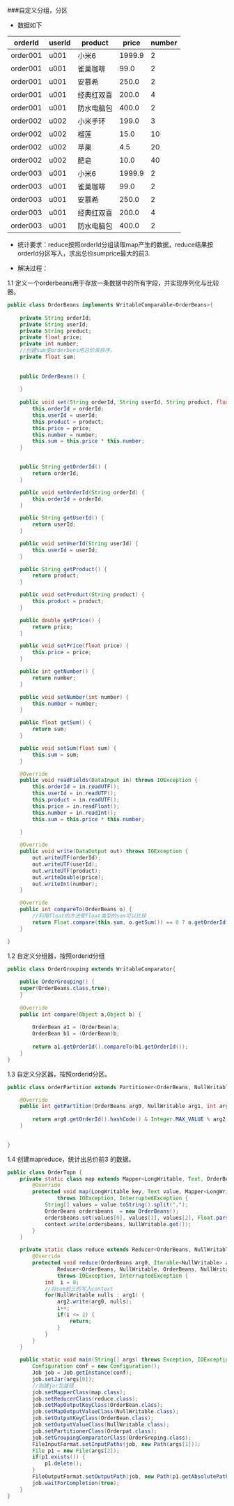 ###自定义分组，分区

* 数据如下

|orderId|userId|product|price|number|
|------|-------|-------|-----|------|
|order001|u001|小米6|1999.9|2|
|order001|u001|雀巢咖啡|99.0|2|
|order001|u001|安慕希|250.0|2|
|order001|u001|经典红双喜|200.0|4|
|order001|u001|防水电脑包|400.0|2|
|order002|u002|小米手环|199.0|3|
|order002|u002|榴莲|15.0|10|
|order002|u002|苹果|4.5|20|
|order002|u002|肥皂|10.0|40|
|order003|u001|小米6|1999.9|2|
|order003|u001|雀巢咖啡|99.0|2|
|order003|u001|安慕希|250.0|2|
|order003|u001|经典红双喜|200.0|4|
|order003|u001|防水电脑包|400.0|2|  



* 统计要求：reduce按照orderId分组读取map产生的数据，reduce结果按orderId分区写入，求出总价sumprice最大的前3.   

* 解决过程：

1.1 定义一个orderbeans用于存放一条数据中的所有字段，并实现序列化与比较器。

```java
public class OrderBeans implements WritableComparable<OrderBeans>{
	
	private String orderId;
	private String userId;
	private String product;
	private float price;
	private int number;
	//创建sum使orderbens用总价来排序。
	private float sum;
	
	
	public OrderBeans() {
		
	}
	
	public void set(String orderId, String userId, String product, float price, int number) {
		this.orderId = orderId;
		this.userId = userId;
		this.product = product;
		this.price = price;
		this.number = number;
		this.sum = this.price * this.number;
	}
		

	public String getOrderId() {
		return orderId;
	}

	public void setOrderId(String orderId) {
		this.orderId = orderId;
	}

	public String getUserId() {
		return userId;
	}

	public void setUserId(String userId) {
		this.userId = userId;
	}

	public String getProduct() {
		return product;
	}

	public void setProduct(String product) {
		this.product = product;
	}

	public double getPrice() {
		return price;
	}

	public void setPrice(float price) {
		this.price = price;
	}

	public int getNumber() {
		return number;
	}

	public void setNumber(int number) {
		this.number = number;
	}

	public float getSum() {
		return sum;
	}

	public void setSum(float sum) {
		this.sum = sum;
	}

	@Override
	public void readFields(DataInput in) throws IOException {
		this.orderId = in.readUTF();
		this.userId = in.readUTF();
		this.product = in.readUTF();
		this.price = in.readFloat();
		this.number = in.readInt();
		this.sum = this.price * this.number;
		
	}

	@Override
	public void write(DataOutput out) throws IOException {
		out.writeUTF(orderId);
		out.writeUTF(userId);
		out.writeUTF(product);
		out.writeDouble(price);
		out.writeInt(number);
	}

	@Override
	public int compareTo(OrderBeans o) {
		//利用float的方法使float类型的sum可以比较
		return Float.compare(this.sum, o.getSum()) == 0 ? o.getOrderId().compareTo(this.orderId) : Float.compare(this.sum, o.getSum());
	}

}
```

1.2 自定义分组器，按照orderid分组

```java
public class OrderGrouping extends WritableComparator{
	
	public OrderGrouping() {
	super(OrderBeans.class,true);
	}
	
	@Override
	public int compare(Object a,Object b) {
		
		OrderBean a1 = (OrderBean)a;
		OrderBean b1 = (OrderBean)b;
		
		return a1.getOrderId().compareTo(b1.getOrderId());
	}
}
```

1.3 自定义分区器，按照orderid分区。

```java
public class orderPartition extends Partitioner<OrderBeans, NullWritable>{

	@Override
	public int getPartition(OrderBeans arg0, NullWritable arg1, int arg2) {
		
		return arg0.getOrderId().hashCode() & Integer.MAX_VALUE % arg2;
	}
	

}
```

1.4 创建mapreduce，统计出总价前3 的数据。

```java
public class OrderTopn {
	private static class map extends Mapper<LongWritable, Text, OrderBeans, NullWritable>{
		@Override
		protected void map(LongWritable key, Text value, Mapper<LongWritable, Text, OrderBeans, NullWritable>.Context context)
				throws IOException, InterruptedException {
			String[] values = value.toString().split(",");
			OrderBeans ordersbeans  = new OrderBeans();
			ordersbeans.set(values[0], values[1], values[2], Float.parseFloat(values[3]), Integer.parseInt(values[4]));
			context.write(ordersbeans, NullWritable.get());
		}
	}

	private static class reduce extends Reducer<OrderBeans, NullWritable, OrderBeans, NullWritable>{
		@Override
		protected void reduce(OrderBeans arg0, Iterable<NullWritable> arg1,
				Reducer<OrderBeans, NullWritable, OrderBeans, NullWritable>.Context arg2)
				throws IOException, InterruptedException {
			int  i = 0;
			//将sum前三的写入context
			for(NullWritable nulls : arg1) {
				arg2.write(arg0, nulls);
				i++;
				if(i <= 2) {
					return;
				}
			}
		}
	}

	public static void main(String[] args) throws Exception, IOException {
		Configuration conf = new Configuration();
		Job job = Job.getInstance(conf);
		job.setJar(args[0]);
		//创建jar包路径
		job.setMapperClass(map.class);
		job.setReducerClass(reduce.class);
		job.setMapOutputKeyClass(OrderBean.class);
		job.setMapOutputValueClass(NullWritable.class);
		job.setOutputKeyClass(OrderBean.class);
		job.setOutputValueClass(NullWritable.class);
		job.setPartitionerClass(Orderpat.class);
		job.setGroupingComparatorClass(OrderGroping.class);
		FileInputFormat.setInputPaths(job, new Path(args[1]));
		File p1 = new File(args[2]);
		if(p1.exists()) {
			p1.delete();
		}
		FileOutputFormat.setOutputPath(job, new Path(p1.getAbsolutePath()));
		job.waitForCompletion(true);
	}
}
```
